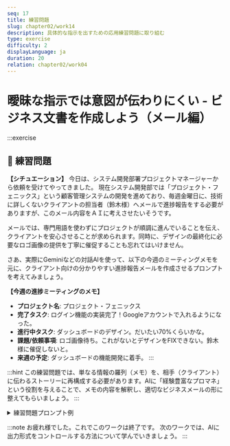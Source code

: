 ```yaml
---
seq: 17
title: 練習問題
slug: chapter02/work14
description: 具体的な指示を出すための応用練習問題に取り組む
type: exercise
difficulty: 2
displayLanguage: ja
duration: 20
relation: chapter02/work04
---
```


# 曖昧な指示では意図が伝わりにくい - ビジネス文書を作成しよう（メール編）

:::exercise
## 📝 練習問題

**【シチュエーション】**
今日は、システム開発部署プロジェクトマネージャーから依頼を受けてやってきました。
現在システム開発部では「プロジェクト・フェニックス」という顧客管理システムの開発を進めており、毎週金曜日に、技術に詳しくないクライアントの担当者（鈴木様）へメールで進捗報告をする必要がありますが、このメール内容をＡＩに考えさせたいそうです。

メールでは、専門用語を使わずにプロジェクトが順調に進んでいることを伝え、クライアントを安心させることが求められます。同時に、デザインの最終化に必要なロゴ画像の提供を丁寧に催促することも忘れてはいけません。

さあ、実際にGeminiなどの対話AIを使って、以下の今週のミーティングメモを元に、クライアント向けの分かりやすい進捗報告メールを作成させるプロンプトを考えてみましょう。

**【今週の進捗ミーティングのメモ】**
* **プロジェクト名**: プロジェクト・フェニックス
* **完了タスク**: ログイン機能の実装完了！Googleアカウントで入れるようになった。
* **進行中タスク**: ダッシュボードのデザイン。だいたい70%くらいかな。
* **課題/依頼事項**: ロゴ画像待ち。これがないとデザインをFIXできない。鈴木様に催促しないと。
* **来週の予定**: ダッシュボードの機能開発に着手。
:::

:::hint
この練習問題では、単なる情報の羅列（メモ）を、相手（クライアント）に伝わるストーリーに再構成する必要があります。AIに「経験豊富なプロマネ」という役割を与えることで、メモの内容を解釈し、適切なビジネスメールの形に整えてもらいましょう。
:::

<details><summary>練習問題プロンプト例</summary>

```text
# 役割
あなたは、クライアントとの円滑なコミュニケーションを得意とする、経験豊富なプロジェクトマネージャーです。

# 背景
クライアント（鈴木様）向けの週次進捗報告メールを作成します。鈴木様はITの専門家ではないため、専門用語を避け、誰が読んでも理解できる平易な言葉で伝える必要があります。プロジェクトが順調であることを伝え、安心感を持ってもらうことが重要です。

# 条件
- 宛名は「株式会社〇〇 鈴木様」としてください。
- 以下の今週の進捗状況を、分かりやすくまとめてください。
  - **プロジェクト名**: プロジェクト・フェニックス
  - **完了した作業**: ユーザーログイン機能が完成しました。（Googleアカウントでログインできるようになったことを伝えてください）
  - **進行中の作業**: メイン画面のデザインを進めており、現在7割ほど完了しています。
  - **課題・お願い**: 会社のロゴ画像を頂ければ、デザインを最終的にFIXできます。お忙しいところ恐縮ですが、ご提供いただけますと幸いです。
  - **来週の予定**: メイン画面の機能開発を開始します。
- 全体として、丁寧でポジティブな印象を与える文章にしてください。

上記の役割、背景、条件をすべて満たす、最高の週次進捗報告メールを作成してください。
```
### AI回答出力例

（AIによる回答のイメージ）

```text

件名：【株式会社〇〇】プロジェクト・フェニックス週次ご報告（X月X日）

株式会社〇〇
鈴木様

いつもお世話になっております。
株式会社△△の（あなたの名前）です。

「プロジェクト・フェニックス」の今週の進捗状況についてご報告いたします。

【今週の進捗】
・ユーザーログイン機能が完成いたしました！
Googleアカウントをお持ちであれば、ボタン一つで簡単にログインできる仕組みが整いました。

・メイン画面のデザイン作成も順調に進んでおります。
全体の7割ほどが完了し、システムの全体像が見えてまいりました。

【ご確認・お願い】
ただいま作成中のメイン画面デザインですが、最終的な仕上げのために、貴社のロゴ画像を組み込みたいと考えております。
お忙しいところ大変恐縮ですが、ご提供いただけますと、より完成度の高いデザインにすることができますので、お手すきの際にご共有いただけますと幸いです。

【来週の予定】
来週は、デザインを基にしたメイン画面の機能開発に着手する予定です。

引き続き、プロジェクトの進捗につきましては、随時ご報告させていただきます。
何かご質問やご要望がございましたら、お気軽にお申し付けください。

引き続きどうぞよろしくお願い申し上げます。

株式会社△△
（あなたの名前）
TEL: 03-XXXX-XXXX
Email: your.email@example.com
```
</details>

:::note
お疲れ様でした。これでこのワークは終了です。
次のワークでは、AIに出力形式をコントロールする方法について学んでいきましょう。
:::